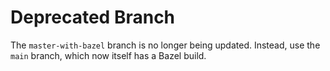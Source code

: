 # Deprecated Branch

The `master-with-bazel` branch is no longer being updated. Instead, use the
`main` branch, which now itself has a Bazel build.
